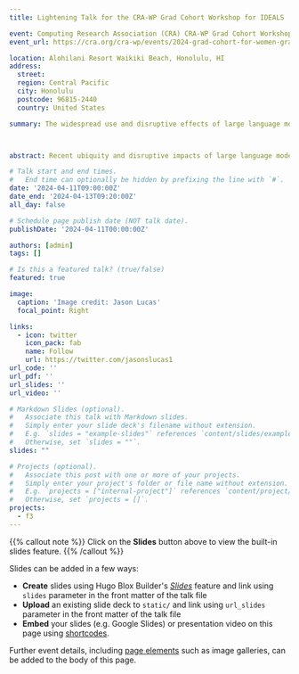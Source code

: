 ```yaml
---
title: Lightening Talk for the CRA-WP Grad Cohort Workshop for IDEALS

event: Computing Research Association (CRA) CRA-WP Grad Cohort Workshop Lightening Talk
event_url: https://cra.org/cra-wp/events/2024-grad-cohort-for-women-grad-cohort-for-ideals/

location: Alohilani Resort Waikiki Beach, Honolulu, HI
address:
  street: 
  region: Central Pacific
  city: Honolulu
  postcode: 96815-2440
  country: United States

summary: The widespread use and disruptive effects of large language models (LLMs) have led to concerns about their potential misuse, such as generating harmful and misleading content on a large scale. To address this risk, the authors propose a novel "Fighting Fire with Fire" (F3) strategy, which utilizes the generative and reasoning capabilities of modern LLMs to counter disinformation created by both humans and LLMs. 



abstract: Recent ubiquity and disruptive impacts of large language models (LLMs) have raised concerns about their potential to be misused (.i.e, generating large-scale harmful and misleading content). To combat this emerging risk of LLMs, we propose a novel “Fighting Fire with Fire” (F3) strategy that harnesses modern LLMs’ generative and emergent reasoning capabilities to counter human-written and LLM-generated disinformation. First, we leverage GPT-3.5-turbo to synthesize authentic and deceptive LLM-generated content through paraphrase-based and perturbation-based prefix-style prompts, respectively. Second, we apply zero-shot in-context semantic reasoning techniques with cloze-style prompts to discern genuine from deceptive posts and news articles. In our extensive experiments, we observe GPT-3.5-turbo’s zero-shot superiority for both in-distribution and out-of-distribution datasets, where GPT-3.5-turbo consistently achieved accuracy at 68-72%, unlike the decline observed in previous customized and fine-tuned disinformation detectors. Our codebase and dataset are available at https://github.com/mickeymst/F3.

# Talk start and end times.
#   End time can optionally be hidden by prefixing the line with `#`.
date: '2024-04-11T09:00:00Z'
date_end: '2024-04-13T09:20:00Z'
all_day: false

# Schedule page publish date (NOT talk date).
publishDate: '2024-04-11T00:00:00Z'

authors: [admin]
tags: []

# Is this a featured talk? (true/false)
featured: true

image:
  caption: 'Image credit: Jason Lucas'
  focal_point: Right

links:
  - icon: twitter
    icon_pack: fab
    name: Follow
    url: https://twitter.com/jasonslucas1
url_code: ''
url_pdf: ''
url_slides: ''
url_video: ''

# Markdown Slides (optional).
#   Associate this talk with Markdown slides.
#   Simply enter your slide deck's filename without extension.
#   E.g. `slides = "example-slides"` references `content/slides/example-slides.md`.
#   Otherwise, set `slides = ""`.
slides: ""

# Projects (optional).
#   Associate this post with one or more of your projects.
#   Simply enter your project's folder or file name without extension.
#   E.g. `projects = ["internal-project"]` references `content/project/deep-learning/index.md`.
#   Otherwise, set `projects = []`.
projects:
  - f3
---
```


{{% callout note %}}
Click on the **Slides** button above to view the built-in slides feature.
{{% /callout %}}

Slides can be added in a few ways:

- **Create** slides using Hugo Blox Builder's [_Slides_](https://docs.hugoblox.com/reference/content-types/) feature and link using `slides` parameter in the front matter of the talk file
- **Upload** an existing slide deck to `static/` and link using `url_slides` parameter in the front matter of the talk file
- **Embed** your slides (e.g. Google Slides) or presentation video on this page using [shortcodes](https://docs.hugoblox.com/reference/markdown/).

Further event details, including [page elements](https://docs.hugoblox.com/reference/markdown/) such as image galleries, can be added to the body of this page.
